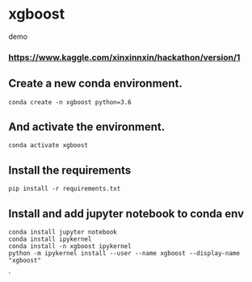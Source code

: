 # xgboost
demo

### https://www.kaggle.com/xinxinnxin/hackathon/version/1

## Create a new conda environment.
<pre><code>conda create -n xgboost python=3.6 
</code></pre>
## And activate the environment.
<pre><code>conda activate xgboost
</code></pre>

## Install the requirements
<pre><code>pip install -r requirements.txt
</code></pre>

## Install and add jupyter notebook to conda env
<pre><code>conda install jupyter notebook
conda install ipykernel
conda install -n xgboost ipykernel
python -m ipykernel install --user --name xgboost --display-name "xgboost"
</code></pre>






`

